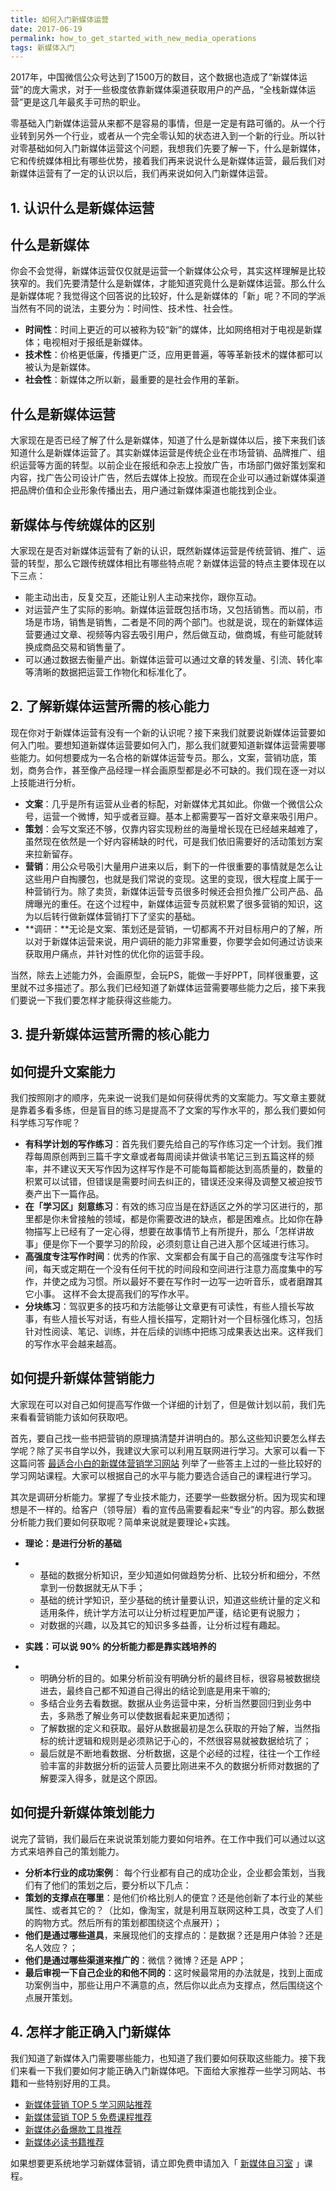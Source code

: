 ```yaml
---
title: 如何入门新媒体运营
date: 2017-06-19
permalink: how_to_get_started_with_new_media_operations
tags: 新媒体入门
---
```


2017年，中国微信公众号达到了1500万的数目，这个数据也造成了“新媒体运营”的庞大需求，对于一些极度依靠新媒体渠道获取用户的产品，“全栈新媒体运营”更是这几年最炙手可热的职业。

零基础入门新媒体运营从来都不是容易的事情，但是一定是有路可循的。从一个行业转到另外一个行业，或者从一个完全零认知的状态进入到一个新的行业。所以针对零基础如何入门新媒体运营这个问题，我想我们先要了解一下，什么是新媒体，它和传统媒体相比有哪些优势，接着我们再来说说什么是新媒体运营，最后我们对新媒体运营有了一定的认识以后，我们再来说如何入门新媒体运营。

## **1. 认识什么是新媒体运营**

## **什么是新媒体**

你会不会觉得，新媒体运营仅仅就是运营一个新媒体公众号，其实这样理解是比较狭窄的。我们先要清楚什么是新媒体，才能知道究竟什么是新媒体运营。那么什么是新媒体呢？我觉得这个回答说的比较好，什么是新媒体的「新」呢？不同的学派当然有不同的说法，主要分为：时间性、技术性、社会性。

- **时间性**：时间上更近的可以被称为较“新”的媒体，比如网络相对于电视是新媒体；电视相对于报纸是新媒体。
- **技术性**：价格更低廉，传播更广泛，应用更普遍，等等革新技术的媒体都可以被认为是新媒体。
- **社会性**：新媒体之所以新，最重要的是社会作用的革新。

## **什么是新媒体运营**

大家现在是否已经了解了什么是新媒体，知道了什么是新媒体以后，接下来我们该知道什么是新媒体运营了。其实新媒体运营是传统企业在市场营销、品牌推广、组织运营等方面的转型。以前企业在报纸和杂志上投放广告，市场部门做好策划案和内容，找广告公司设计广告，然后去媒体上投放。而现在企业可以通过新媒体渠道把品牌价值和企业形象传播出去，用户通过新媒体渠道也能找到企业。

## **新媒体与传统媒体的区别**

大家现在是否对新媒体运营有了新的认识，既然新媒体运营是传统营销、推广、运营的转型，那么它跟传统媒体相比有哪些特点呢？新媒体运营的特点主要体现在以下三点：

- 能主动出击，反复交互，还能让别人主动来找你，跟你互动。
- 对运营产生了实际的影响。新媒体运营既包括市场，又包括销售。而以前，市场是市场，销售是销售，二者是不同的两个部门。也就是说，现在的新媒体运营要通过文章、视频等内容去吸引用户，然后做互动，做商城，有些可能就转换成商品交易和销售量了。
- 可以通过数据去衡量产出。新媒体运营可以通过文章的转发量、引流、转化率等清晰的数据把运营工作物化和标准化了。

## **2. 了解新媒体运营所需的核心能力**

现在你对于新媒体运营有没有一个新的认识呢？接下来我们就要说新媒体运营要如何入门啦。要想知道新媒体运营要如何入门，那么我们就要知道新媒体运营需要哪些能力。如何想要成为一名合格的新媒体运营专员。那么，文案，营销功底，策划，商务合作，甚至像产品经理一样会画原型都是必不可缺的。我们现在逐一对以上技能进行分析。

- **文案**：几乎是所有运营从业者的标配，对新媒体尤其如此。你做一个微信公众号，运营一个微博，知乎或者豆瓣。基本上都需要写一首好文章来吸引用户。
- **策划**：会写文案还不够，仅靠内容实现粉丝的海量增长现在已经越来越难了，虽然现在依然是一个好内容稀缺的时代，可是我们依旧需要好的活动策划方案来拉新留存。
- **营销**：用公众号吸引大量用户进来以后，剩下的一件很重要的事情就是怎么让这些用户自掏腰包，也就是我们常说的变现。这里的变现，很大程度上属于一种营销行为。除了卖货，新媒体运营专员很多时候还会担负推广公司产品、品牌曝光的重任。在这个过程中，新媒体运营专员就积累了很多营销的知识，这为以后转行做新媒体营销打下了坚实的基础。
- **调研：**无论是文案、策划还是营销，一切都离不开对目标用户的了解，所以对于新媒体运营来说，用户调研的能力非常重要，你要学会如何通过访谈来获取用户痛点，并针对性的优化你的运营手段。

当然，除去上述能力外，会画原型，会玩PS，能做一手好PPT，同样很重要，这里就不过多描述了。那么我们已经知道了新媒体运营需要哪些能力之后，接下来我们要说一下我们要怎样才能获得这些能力。

## **3. 提升新媒体运营所需的核心能力**

## **如何提升文案能力**

我们按照刚才的顺序，先来说一说我们是如何获得优秀的文案能力。写文章主要就是靠着多看多练，但是盲目的练习是提高不了文案的写作水平的，那么我们要如何科学练习写作呢？

- **有科学计划的写作练习**：首先我们要先给自己的写作练习定一个计划。我们推荐每周原创两到三篇千字文章或者每周阅读并做读书笔记三到五篇这样的频率，并不建议天天写作因为这样写作是不可能每篇都能达到高质量的，数量的积累可以试错，但错误是需要时间去纠正的，错误还没来得及调整又被迫按节奏产出下一篇作品。
- **在「学习区」刻意练习**：有效的练习应当是在舒适区之外的学习区进行的，那里都是你未曾接触的领域，都是你需要改进的缺点，都是困难点。比如你在静物描写上已经有了一定心得，想要在故事情节上有所提升，那么「怎样讲故事」便是你下一个要学习的阶段，必须刻意让自己进入那个区域进行练习。
- **高强度专注写作时间**：优秀的作家、文案都会有属于自己的高强度专注写作时间，每天或定期在一个没有任何干扰的时间段和空间进行注意力高度集中的写作，并使之成为习惯。所以最好不要在写作时一边写一边听音乐，或者磨蹭其它小事。 这样不会太提高我们的写作水平。
- **分块练习**：驾驭更多的技巧和方法能够让文章更有可读性，有些人擅长写故事，有些人擅长写对话，有些人擅长描写，定期针对一个目标强化练习，包括针对性阅读、笔记、训练，并在后续的训练中把练习成果表达出来。这样我们的写作水平会越来越高。

## **如何提升新媒体营销能力**

大家现在可以对自己如何提高写作做一个详细的计划了，但是做计划以前，我们先来看看营销能力该如何获取吧。

首先，要自己找一些书把营销的原理搞清楚并讲明白的。那么这些知识要怎么样去学呢？除了买书自学以外，我建议大家可以利用互联网进行学习。大家可以看一下这篇问答 [最适合小白的新媒体营销学习网站](https://www.zhihu.com/question/28492192/answer/172965112) 列举了一些答主上过的一些比较好的学习网站课程。大家可以根据自己的水平与能力要选合适自己的课程进行学习。

其次是调研分析能力。掌握了专业技术能力，还要学一些数据分析。因为现实和理想是不一样的。给客户（领导层）看的宣传品需要看起来“专业”的内容。那么数据分析能力我们要如何获取呢？简单来说就是要理论+实践。

- **理论：是进行分析的基础**

- - 基础的数据分析知识，至少知道如何做趋势分析、比较分析和细分，不然拿到一份数据就无从下手；
  - 基础的统计学知识，至少基础的统计量要认识，知道这些统计量的定义和适用条件，统计学方法可以让分析过程更加严谨，结论更有说服力；
  - 对数据的兴趣，以及其它的知识多多益善，让分析过程有趣起。

- **实践：可以说 90% 的分析能力都是靠实践培养的**

- - 明确分析的目的。如果分析前没有明确分析的最终目标，很容易被数据绕进去，最终自己都不知道自己得出的结论到底是用来干嘛的;
  - 多结合业务去看数据。数据从业务运营中来，分析当然要回归到业务中去，多熟悉了解业务可以使数据看起来更加透彻；
  - 了解数据的定义和获取。最好从数据最初是怎么获取的开始了解，当然指标的统计逻辑和规则是必须熟记于心的，不然很容易就被数据给坑了；
  - 最后就是不断地看数据、分析数据，这是个必经的过程，往往一个工作经验丰富的非数据分析的运营人员要比刚进来不久的数据分析师对数据的了解要深入得多，就是这个原因。 

## **如何提升新媒体策划能力**

说完了营销，我们最后在来说说策划能力要如何培养。在工作中我们可以通过以这方式来培养自己的策划能力。

- **分析本行业的成功案例**： 每个行业都有自己的成功企业，企业都会策划，当我们有了他们的策划之后，要分析以下几点：
- **策划的支撑点在哪里**：是他们价格比别人的便宜？还是他创新了本行业的某些属性、或者其它的？（比如，像淘宝，就是利用互联网这种工具，改变了人们的购物方式。然后所有的策划都围绕这个点展开）；
- **他们是通过哪些道具**，来展现他们的支撑点的：是数据？还是用户体验？还是名人效应？；
- **他们是通过哪些渠道来推广的**：微信？微博？还是 APP；
- **最后审视一下自己企业的和他不同的**：这时候最常用的办法就是，找到上面成功案例当中，那些让用户不满意的点，然后你以此点为支撑点，然后围绕这个点展开策划。

## **4. 怎样才能正确入门新媒体**

我们知道了新媒体入门需要哪些能力，也知道了我们要如何获取这些能力。接下我们来看一下我们要如何才能正确入门新媒体吧。下面给大家推荐一些学习网站、书籍和一些特别好用的工具。

- [新媒体营销 TOP 5 学习网站推荐](https://www.zhihu.com/question/28492192/answer/172965112?group_id=854988589166133248)
- [新媒体营销 TOP 5 免费课程推荐](https://zhuanlan.zhihu.com/p/27715541)
- [新媒体必备爆款工具推荐](https://www.zhihu.com/question/50821464/answer/191409645)
- [新媒体必读书籍推荐](https://www.douban.com/people/bpteach/doulists/all)

如果想要更系统地学习新媒体营销，请立即免费申请加入「 [新媒体自习室](https://link.zhihu.com/?target=http%3A//learn.bpteach.com/course/100%3Futm_source%3Dzhihu.com%26utm_medium%3Dreferral%26utm_campaign%3Dmkg102-mzy%26utm_term%3Dhow_to_get_started_with_new_media_operationsl_plan%26utm_content%3Dtextlink) 」课程。